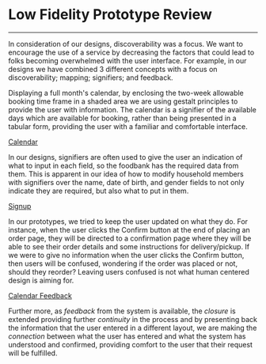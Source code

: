 # Low Fidelity Prototype Review
---
In consideration of our designs, discoverability was a focus. We want to encourage the use of a service by decreasing the factors that could lead to folks becoming overwhelmed with the user interface. For example, in our designs we have combined 3 different concepts with a focus on discoverability; mapping; signifiers; and feedback.

Displaying a full month's calendar, by enclosing the two-week allowable booking time frame in a shaded area we are using gestalt principles to provide the user with information. The calendar is a signifier of the available days which are available for booking, rather than being presented in a tabular form, providing the user with a familiar and comfortable interface.

[Calendar](Prototype1/Calendar-lofi-screenshot.png)

In our designs, signifiers are often used to give the user an indication of what to input in each field, so the foodbank has the required data from them. This is apparent in our idea of how to modify household members with signifiers over the name, date of birth, and gender fields to not only indicate they are required, but also what to put in them.

[Signup](Prototype3/User-profile-sketch.png)

In our prototypes, we tried to keep the user updated on what they do. For instance, when the user clicks the Confirm button at the end of placing an order page, they will be directed to a confirmation page where they will be able to see their order details and some instructions for delivery/pickup. If we were to give no information when the user clicks the Confirm button, then users will be confused, wondering if the order was placed or not, should they reorder? Leaving users confused is not what human centered design is aiming for.

[Calendar Feedback](Prototype1/Calendar-confirmation-lofi-screenshot.png)

Further more, as *feedback* from the system is available, the *closure* is extended providing further *continuity* in the process and by presenting back the information that the user entered in a different layout, we are making the *connection* between what the user has entered and what the system has understood and confirmed, providing comfort to the user that their request will be fulfilled.
